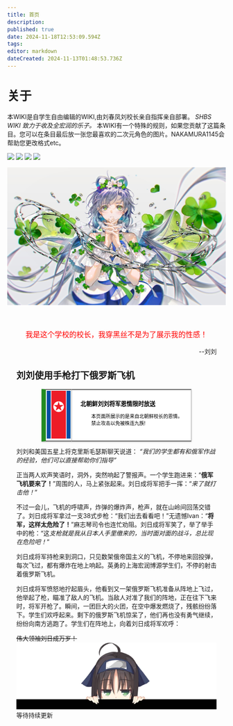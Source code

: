 ```yaml
---
title: 首页
description: 
published: true
date: 2024-11-18T12:53:09.594Z
tags: 
editor: markdown
dateCreated: 2024-11-13T01:48:53.736Z
---
```


# 关于
本WIKI是自学生自由编辑的WIKI,由刘春凤刘校长亲自指挥亲自部署。
*SHBS WIKI 致力于收及全宏润的乐子。*
本WIKI有一个特殊的规则，如果您贡献了这篇条目。您可以在条目最后放一张您最喜欢的二次元角色的图片。NAKAMURA1145会帮助您更改格式etc。

![](https://img.shields.io/github/commit-activity/t/Michaelwucoc/shbs-wiki?style=for-the-badge) ![](https://img.shields.io/github/last-commit/Michaelwucoc/shbs-wiki?style=for-the-badge) ![](https://img.shields.io/badge/SHBS-WIKI-red?style=for-the-badge) ![](https://img.shields.io/badge/Server%20By%20-%20IVAN-blue?style=for-the-badge)
<br>


![洛天依1.jpg](/洛天依1.jpg)
<div style="padding:1.5em;">

<p>

<center>

<big>

<span style="color:red">我是这个学校的校长，我穿黑丝不是为了展示我的性感！</span>

</big></big></big></big></big>

</center>

<div style="text-align:right">

--刘刘

</div>

<div>


刘刘使用手枪打下俄罗斯飞机
---
<style>
  /* 默认浅色模式样式 */
  .custom-table {
    font-size: 95%;
    width: 75%;
    margin: 0 auto -2px auto;
    box-shadow: 0 1px 2px 0 rgba(0,0,0,.14), 0 1px 5px 0 rgba(0,0,0,.12), 0 2px 1px -2px rgba(0,0,0,.2);
    border: 1px #AAA solid;
    border-left: 10px solid #228b22;
    border-collapse: collapse;
    background-color: white;
    color: black;
  }

  /* 深色模式样式 */
  @media (prefers-color-scheme: dark) {
    .custom-table {
      background-color: black;
      color: white;
      border-left: 10px solid #1E90FF;
    }
  }
</style>

<table class="custom-table">
  <tr>
    <td style="width: 55px; padding: 2px; text-align: center; border-right:1px solid #AAA;">
      <img src="/nkflag.png" alt="nkflag.png" />
    </td>
    <td style="padding: 5px 20px;">
      <b>北朝鲜刘刘将军恩情限时放送</b>
      <div style="font-size: smaller; margin: 2px 0px 2px 25px;">
        <p>本页面所展示的是来自北朝鲜校长的恩情。禁止攻击以免被株连九族!</p>
      </div>
    </td>
  </tr>
</table>

刘刘和美国五星上将克里斯毛瑟斯聊天说道：
*“我们的学生都有和俄军作战的经验，他们可以直接帮助你们指导”*

正当两人欢声笑语时，洞外，突然响起了警报声。一个学生跑进来：“**俄军飞机要来了！**”周围的人，马上紧张起来。刘日成将军把手一挥：“*来了就打击他！*”

不过一会儿，飞机的呼啸声，炸弹的爆炸声，枪声，就在山岭间回荡交错了。刘日成将军拿过一支38式步枪：“我们出去看看吧！”无遗憾Ivan：“**将军，这样太危险了！**”麻志琴司令也连忙劝阻。刘日成将军笑了，举了举手中的枪：“这*支枪就是我从日本人手里缴来的，当时面对面的战斗，总比现在危险吧！*”

刘日成将军持枪来到洞口，只见数架俄帝国主义的飞机，不停地来回投弹，每次飞过，都有爆炸在地上响起。英勇的上海宏润博源学生们，不停的射击着俄罗斯飞机。

刘日成将军愤怒地拧起眉头，他看到又一架俄罗斯飞机准备从阵地上飞过，他举起了枪，瞄准了敌人的飞机。当敌人对准了我们的阵地，正在往下飞来时，将军开枪了。瞬间，一团巨大的火团，在空中爆发燃烧了，残骸纷纷落下。学生们欢呼起来。剩下的俄罗斯飞机惊呆了，他们再也没有勇气继续，纷纷向南方逃跑了。学生们在阵地上，向着刘日成将军欢呼：

~~伟大领袖刘日成万岁！~~
![yuzi2.png](/yuzi2.png)
  等待持续更新

